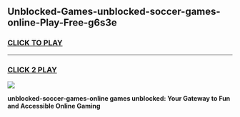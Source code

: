 
## Unblocked-Games-unblocked-soccer-games-online-Play-Free-g6s3e
<h3>
<a href="https://premium76.site?title=unblocked-soccer-games-online&ref=18A">CLICK TO PLAY</a></h3>
<hr>

<h3>
<a href="https://premium76.site?title=unblocked-soccer-games-online&ref=18A">CLICK 2 PLAY</a>
  
</h3>

<a href="https://premium76.site?title=unblocked-soccer-games-online&ref=18A"><img src="https://clearcache.store/games.png"></a>


**unblocked-soccer-games-online games unblocked: Your Gateway to Fun and Accessible Online Gaming**
